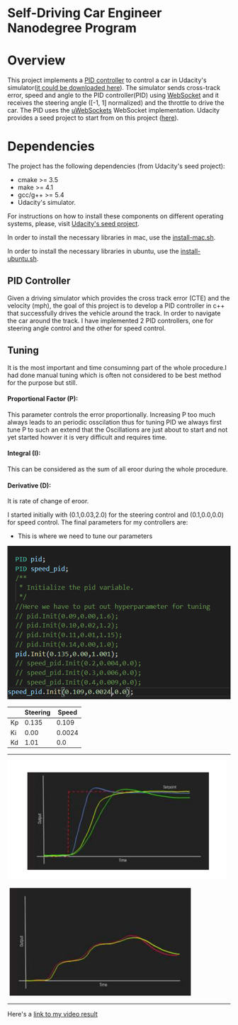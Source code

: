 # Self-Driving Car Engineer Nanodegree Program

# Overview

This project implements a [PID controller](https://en.wikipedia.org/wiki/PID_controller) to control a car in Udacity's simulator([it could be downloaded here](https://github.com/udacity/self-driving-car-sim/releases)). The simulator sends cross-track error, speed and angle to the PID controller(PID) using [WebSocket](https://en.wikipedia.org/wiki/WebSocket) and it receives the steering angle ([-1, 1] normalized) and the throttle to drive the car. The PID uses the [uWebSockets](https://github.com/uNetworking/uWebSockets) WebSocket implementation. Udacity provides a seed project to start from on this project ([here](https://github.com/udacity/CarND-PID-Control-Project)).

# Dependencies

The project has the following dependencies (from Udacity's seed project):

- cmake >= 3.5
- make >= 4.1
- gcc/g++ >= 5.4
- Udacity's simulator.

For instructions on how to install these components on different operating systems, please, visit [Udacity's seed project](https://github.com/udacity/CarND-PID-Control-Project).

In order to install the necessary libraries in mac, use the [install-mac.sh](./install-mac.sh).

In order to install the necessary libraries in ubuntu, use the [install-ubuntu.sh](./install-ubuntu.sh).


## PID Controller

Given a driving simulator which provides the cross track error (CTE) and the velocity (mph), the goal of this project is to develop a PID controller in c++ that successfully drives the vehicle around the track. In order to navigate the car around the track. I have implemented 2 PID controllers, one for steering angle control and the other for speed control.

## Tuning


It is the most important and time consuminng part of the whole procedure.I had done manual tuning which is often not considered to be best method for the purpose but still.




#### Proportional Factor (P): 

This parameter controls the error proportionally. 
Increasing P too much always leads to an periodic osscilation thus for tuning PID we always first tune P to such an extend that the Oscillations are just about to start and not yet started howver it is very difficult and requires time.

#### Integral (I): 
This can be considered as the sum of all eroor during the whole procedure.

#### Derivative (D): 
It is rate of change of eroor.


I started initially with (0.1,0.03,2.0) for the steering control and (0.1,0.0,0.0) for speed control. The final parameters for my controllers are: 

[//]: # (Image References)

[image1]: ./output/c2.PNG "PID graph when it is not working propery;"

[image2]: ./output/Capture.PNG "PID graph when it is  working propery;"

[image3]: ./output/1.png "PID graph when it is  working propery;"

* This is where we need to tune our parameters

![alt text][image3]

|   | Steering  | Speed  |
|---|---|---|
| Kp  |  0.135 |  0.109 |
| Ki  | 0.00  |  0.0024 |
| Kd  | 1.01  |  0.0 |


---
![alt text][image1]

![alt text][image2]

---
Here's a [link to my video result](./output/pid-controls.mp4)

